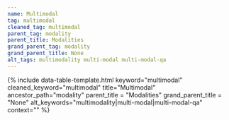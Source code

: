 ```yaml
---
name: Multimodal
tag: multimodal
cleaned_tag: multimodal
parent_tag: modality
parent_title: Modalities
grand_parent_tag: modality
grand_parent_title: None
alt_tags: multimodality multi-modal multi-modal-qa
---
```


{% include data-table-template.html 
  keyword="multimodal" 
  cleaned_keyword="multimodal" 
  title="Multimodal"
  ancestor_path="modality" 
  parent_title = "Modalities"
  grand_parent_title = "None"
  alt_keywords="multimodality|multi-modal|multi-modal-qa"
  context=""
%}

